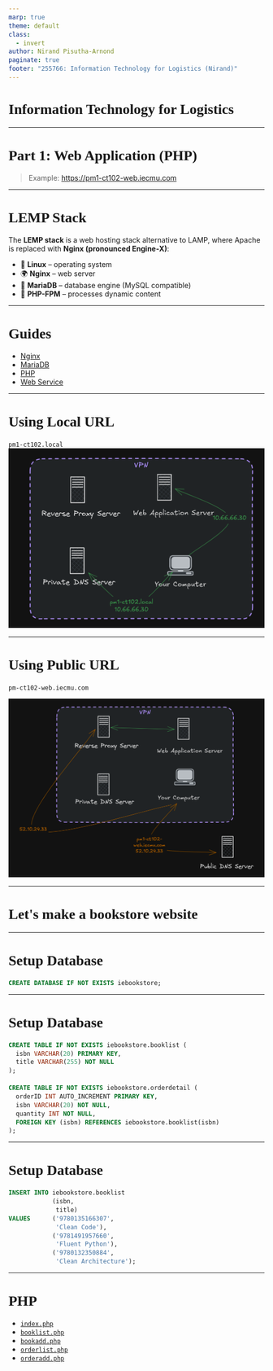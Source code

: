 ```yaml
---
marp: true
theme: default
class:
  - invert
author: Nirand Pisutha-Arnond
paginate: true
footer: "255766: Information Technology for Logistics (Nirand)"
---
```


<style>
@import url('https://fonts.googleapis.com/css2?family=Prompt:ital,wght@0,100;0,300;0,400;0,700;1,100;1,300;1,400;1,700&display=swap');

    :root {
    font-family: Prompt;
    --hl-color: #D57E7E;
}
h1 {
  font-family: Prompt
}
</style>

# Information Technology for Logistics

---

# Part 1: Web Application (PHP)

> Example: https://pm1-ct102-web.iecmu.com

---

# LEMP Stack

The **LEMP stack** is a web hosting stack alternative to LAMP, where Apache is replaced with **Nginx (pronounced Engine‑X)**:

- 🐧 **Linux** – operating system
- 🌍 **Nginx** – web server
- 🐬 **MariaDB** – database engine (MySQL compatible)
- 🐘 **PHP-FPM** – processes dynamic content

---

# Guides

- [Nginx](https://github.com/nnnpooh/info-tech-logis-68/blob/main/src/T02_web/guides/S01_nginx.md)
- [MariaDB](https://github.com/nnnpooh/info-tech-logis-68/blob/main/src/T02_web/guides/S02_db.md)
- [PHP](https://github.com/nnnpooh/info-tech-logis-68/blob/main/src/T02_web/guides/S03_php.md)
- [Web Service](https://github.com/nnnpooh/info-tech-logis-68/blob/main/src/T02_web/guides/S04_web.md)

---

# Using Local URL

`pm1-ct102.local`
![bg contain right:60%](img/paste-1757230560209.png)

---

# Using Public URL

`pm-ct102-web.iecmu.com`

![bg contain right:60%](img/paste-1757230685472.png)

---

# Let's make a bookstore website

---

# Setup Database

```sql
CREATE DATABASE IF NOT EXISTS iebookstore;
```

---

# Setup Database

```sql
CREATE TABLE IF NOT EXISTS iebookstore.booklist (
  isbn VARCHAR(20) PRIMARY KEY,
  title VARCHAR(255) NOT NULL
);

CREATE TABLE IF NOT EXISTS iebookstore.orderdetail (
  orderID INT AUTO_INCREMENT PRIMARY KEY,
  isbn VARCHAR(20) NOT NULL,
  quantity INT NOT NULL,
  FOREIGN KEY (isbn) REFERENCES iebookstore.booklist(isbn)
);
```

---

# Setup Database

```sql
INSERT INTO iebookstore.booklist
            (isbn,
             title)
VALUES      ('9780135166307',
             'Clean Code'),
            ('9781491957660',
             'Fluent Python'),
            ('9780132350884',
             'Clean Architecture');
```

---

# PHP

- [`index.php`](https://github.com/nnnpooh/info-tech-logis-68/blob/main/src/T02_web/codes/index.php)
- [`booklist.php`](https://github.com/nnnpooh/info-tech-logis-68/blob/main/src/T02_web/codes/booklist.php)
- [`bookadd.php`](https://github.com/nnnpooh/info-tech-logis-68/blob/main/src/T02_web/codes/bookadd.php)
- [`orderlist.php`](https://github.com/nnnpooh/info-tech-logis-68/blob/main/src/T02_web/codes/orderlist.php)
- [`orderadd.php`](https://github.com/nnnpooh/info-tech-logis-68/blob/main/src/T02_web/codes/orderadd.php)
